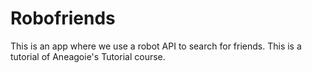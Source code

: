 # Robofriends
This is an app where we use a robot API to search for friends. This is a tutorial of Aneagoie's Tutorial course.
